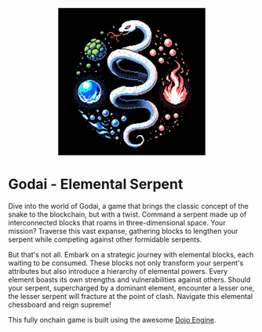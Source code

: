 <center><img src='.github/logo.webp' width="300"/></center>

# Godai - Elemental Serpent

Dive into the world of Godai, a game that brings the classic concept of the snake to the blockchain, but with a twist. Command a serpent made up of interconnected blocks that roams in three-dimensional space. Your mission? Traverse this vast expanse, gathering blocks to lengthen your serpent while competing against other formidable serpents.

But that's not all. Embark on a strategic journey with elemental blocks, each waiting to be consumed. These blocks not only transform your serpent's attributes but also introduce a hierarchy of elemental powers. Every element boasts its own strengths and vulnerabilities against others. Should your serpent, supercharged by a dominant element, encounter a lesser one, the lesser serpent will fracture at the point of clash. Navigate this elemental chessboard and reign supreme!

This fully onchain game is built using the awesome [Dojo Engine](https://github.com/dojoengine/dojo). 